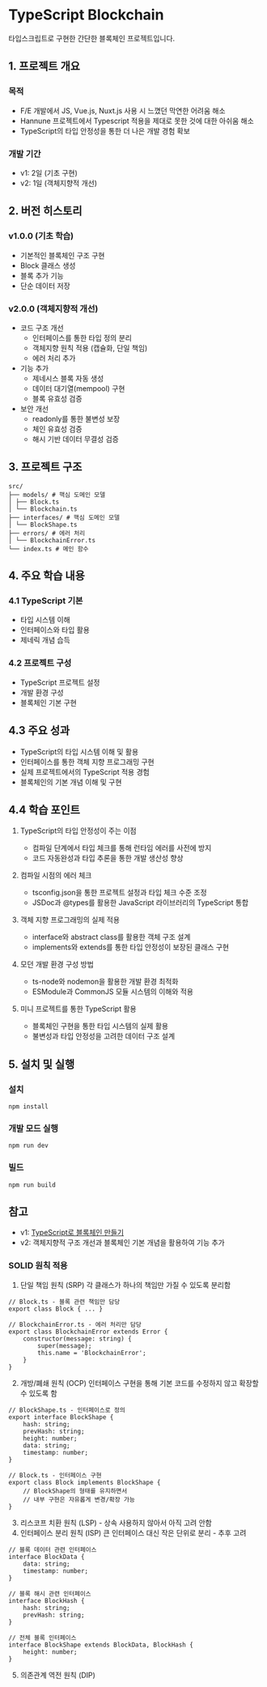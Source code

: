 # TypeScript Blockchain

타입스크립트로 구현한 간단한 블록체인 프로젝트입니다.

## 1. 프로젝트 개요

### 목적
- F/E 개발에서 JS, Vue.js, Nuxt.js 사용 시 느꼈던 막연한 어려움 해소
- Hannune 프로젝트에서 Typescript 적용을 제대로 못한 것에 대한 아쉬움 해소 
- TypeScript의 타입 안정성을 통한 더 나은 개발 경험 확보

### 개발 기간
- v1: 2일 (기초 구현)
- v2: 1일 (객체지향적 개선)

## 2. 버전 히스토리

### v1.0.0 (기초 학습)
- 기본적인 블록체인 구조 구현
- Block 클래스 생성
- 블록 추가 기능
- 단순 데이터 저장

### v2.0.0 (객체지향적 개선)
- 코드 구조 개선
  - 인터페이스를 통한 타입 정의 분리
  - 객체지향 원칙 적용 (캡슐화, 단일 책임)
  - 에러 처리 추가
- 기능 추가
  - 제네시스 블록 자동 생성
  - 데이터 대기열(mempool) 구현
  - 블록 유효성 검증
- 보안 개선
  - readonly를 통한 불변성 보장
  - 체인 유효성 검증
  - 해시 기반 데이터 무결성 검증

## 3. 프로젝트 구조
```
src/
├── models/ # 핵심 도메인 모델
│ ├── Block.ts
│ └── Blockchain.ts
├── interfaces/ # 핵심 도메인 모델
│ └── BlockShape.ts
├── errors/ # 에러 처리
│ └── BlockchainError.ts
└── index.ts # 메인 함수
```

## 4. 주요 학습 내용

### 4.1 TypeScript 기본
- 타입 시스템 이해
- 인터페이스와 타입 활용
- 제네릭 개념 습득
### 4.2 프로젝트 구성
- TypeScript 프로젝트 설정
- 개발 환경 구성
- 블록체인 기본 구현
## 4.3 주요 성과
- TypeScript의 타입 시스템 이해 및 활용
- 인터페이스를 통한 객체 지향 프로그래밍 구현
- 실제 프로젝트에서의 TypeScript 적용 경험
- 블록체인의 기본 개념 이해 및 구현
## 4.4 학습 포인트
1. TypeScript의 타입 안정성이 주는 이점
   - 컴파일 단계에서 타입 체크를 통해 런타임 에러를 사전에 방지
   - 코드 자동완성과 타입 추론을 통한 개발 생산성 향상

2. 컴파일 시점의 에러 체크
   - tsconfig.json을 통한 프로젝트 설정과 타입 체크 수준 조정
   - JSDoc과 @types를 활용한 JavaScript 라이브러리의 TypeScript 통합

3. 객체 지향 프로그래밍의 실제 적용
   - interface와 abstract class를 활용한 객체 구조 설계
   - implements와 extends를 통한 타입 안정성이 보장된 클래스 구현

4. 모던 개발 환경 구성 방법
   - ts-node와 nodemon을 활용한 개발 환경 최적화
   - ESModule과 CommonJS 모듈 시스템의 이해와 적용

5. 미니 프로젝트를 통한 TypeScript 활용
   - 블록체인 구현을 통한 타입 시스템의 실제 활용
   - 불변성과 타입 안정성을 고려한 데이터 구조 설계

## 5. 설치 및 실행

### 설치
``npm install``

### 개발 모드 실행
``npm run dev``

### 빌드
``npm run build``

## 참고
- v1: [TypeScript로 블록체인 만들기](https://nomadcoders.co/typescript-for-beginners)
- v2: 객체지향적 구조 개선과 블록체인 기본 개념을 활용하여 기능 추가

### SOLID 원칙 적용
1. 단일 책임 원칙 (SRP)
각 클래스가 하나의 책임만 가질 수 있도록 분리함
```
// Block.ts - 블록 관련 책임만 담당
export class Block { ... }

// BlockchainError.ts - 에러 처리만 담당
export class BlockchainError extends Error {
    constructor(message: string) {
        super(message);
        this.name = 'BlockchainError';
    }
}
```
2. 개방/폐쇄 원칙 (OCP)
인터페이스 구현을 통해 기본 코드를 수정하지 않고 확장할 수 있도록 함
```
// BlockShape.ts - 인터페이스로 정의
export interface BlockShape {
    hash: string;
    prevHash: string;
    height: number;
    data: string;
    timestamp: number;
}

// Block.ts - 인터페이스 구현
export class Block implements BlockShape {
    // BlockShape의 형태를 유지하면서 
    // 내부 구현은 자유롭게 변경/확장 가능
}
```
3. 리스코프 치환 원칙 (LSP) - 상속 사용하지 않아서 아직 고려 안함
4. 인터페이스 분리 원칙 (ISP)
큰 인터페이스 대신 작은 단위로 분리 - 추후 고려
```
// 블록 데이터 관련 인터페이스
interface BlockData {
    data: string;
    timestamp: number;
}

// 블록 해시 관련 인터페이스
interface BlockHash {
    hash: string;
    prevHash: string;
}

// 전체 블록 인터페이스
interface BlockShape extends BlockData, BlockHash {
    height: number;
}
```

5. 의존관계 역전 원칙 (DIP)
